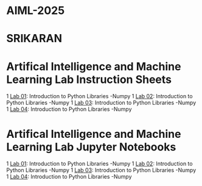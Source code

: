 # AIML-2025
# SRIKARAN
# Artifical Intelligence and Machine Learning Lab Instruction Sheets
1   [ Lab 01](): Introduction to Python Libraries -Numpy
1   [ Lab 02](): Introduction to Python Libraries -Numpy
1   [ Lab 03](): Introduction to Python Libraries -Numpy
1   [ Lab 04](): Introduction to Python Libraries -Numpy


#  Artifical Intelligence and Machine Learning Lab Jupyter Notebooks
1  [ Lab 01](): Introduction to Python Libraries -Numpy
1  [ Lab 02](): Introduction to Python Libraries -Numpy
1  [ Lab 03](): Introduction to Python Libraries -Numpy
1  [ Lab 04](): Introduction to Python Libraries -Numpy
